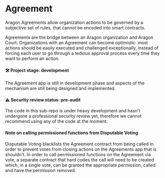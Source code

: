 # Agreement

Aragon Agreements allow organization actions to be governed by a subjective set of rules, that cannot be encoded into smart contracts.

Agreements are the bridge between an Aragon organization and Aragon Court. Organizations with an Agreement can become optimistic: most actions should be easily executed and challenged exceptionally, instead of forcing each user to go through a tedious approval process every time they want to perform an action.

#### 🛠️ Project stage: development

The Agreement app is still in development phase and aspects of the mechanism are still being designed and implemented.

#### ⚠️ Security review status: pre-audit

The code in this sub-repo is under heavy development and hasn't undergone a professional security review yet, therefore we cannot recommend using any of the code at the moment.

#### Note on calling permissioned functions from Disputable Voting
Disputable Voting blacklists the Agreement contract from being called in order to prevent votes from closing actions on the Agreements app that is shouldn't.
In order to call permissioned functions on the Agreement via vote, a separate contract that hard codes the call will need to be created which, in a single vote, can be granted the appropriate permission, called and have the permission removed.
